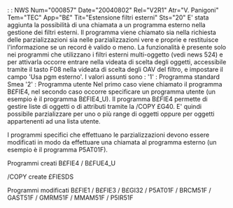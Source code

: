  :  : NWS Num="000857" Date="20040802" Rel="V2R1" Atr="V. Panigoni" Tem="TEC" App="B£" Tit="Estensione filtri esterni" Sts="20"
E' stata aggiunta la possibilità di una chiamata a un programma esterno nella gestione dei filtri esterni. Il programma viene chiamato sia nella richiesta delle parzializzazioni sia nelle parzializzazioni vere e proprie e restituisce l'informazione se un record è valido o meno.
La funzionalità è presente solo nei programmi che utilizzano i filtri esterni multi-oggetto (vedi news 524) e per attivarla occorre entrare nella videata di scelta degli oggetti, accessibile tramite il tasto F08 nella videata di scelta degli OAV del filtro, e impostare il campo 'Usa pgm esterno'.
I valori assunti sono : 
'1' :  Programma standard Smea
'2' :  Programma utente
Nel primo caso viene chiamato il programma B£FIE4, nel secondo caso occorre specificare un programma utente (un esempio è il programma B£FIE4_U).
Il programma B£FIE4 permette di gestire liste di oggetti o di attributi tramite la /COPY £G40.
E' quindi possibile parzializzare per uno o più range di oggetti oppure per oggetti appartenenti ad una lista utente.

I programmi specifici che effettuano le parzializzazioni devono essere modificati in modo da effettuare una chiamata al programma esterno (un esempio è il programma P5AT01F).

Programmi creati
B£FIE4 / B£FUE4_U

/COPY create
£FIESDS

Programmi modificati
B£FIE1 / B£FIE3 / B£GI32 / P5AT01F / BRCM51F / GAST51F / GMRM51F / MMAM51F / P5IR51F 